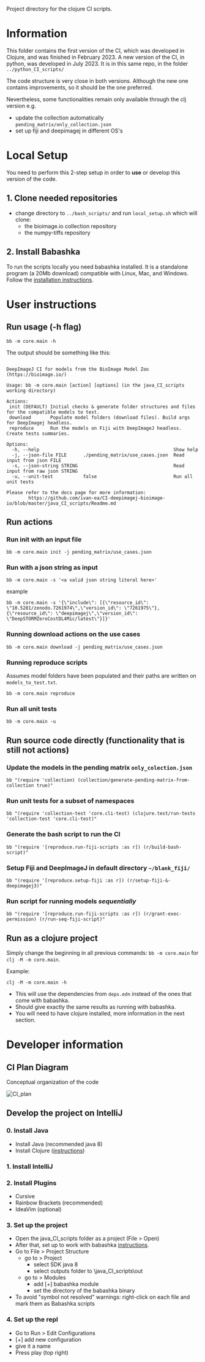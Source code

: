 Project directory for the clojure CI scripts.

# Information

This folder contains the first version of the CI, which was developed in Clojure, and was finished in February 2023.
A new version of the CI, in python, was developed in July 2023. It is in this same repo, in the folder `../python_CI_scripts/`

The code structure is very close in both versions. Although the new one contains improvements,
so it should be the one preferred.

Nevertheless, some functionalities remain only available through the clj version e.g.
- update the collection automatically `pending_matrix/only_collection.json`
- set up fiji and deepimagej in different OS's

# Local Setup
You need to perform this 2-step setup in order to **use** or develop this version of the code.

## 1. Clone needed repositories
- change directory to `../bash_scripts/` and run `local_setup.sh` which will clone:
    + the bioimage.io collection repository
    + the numpy-tiffs repository

## 2. Install Babashka
To run the scripts locally you need babashka installed. It is a standalone program (a 20Mb download) compatible with Linux, Mac, and Windows.
Follow the [installation instructions](https://github.com/babashka/babashka#installation).

# User instructions

## Run usage (-h flag)
````
bb -m core.main -h
````
The output should be something like this:
````

DeepImageJ CI for models from the BioImage Model Zoo (https://bioimage.io/)

Usage: bb -m core.main [action] [options] (in the java_CI_scripts working directory)

Actions:
 init (DEFAULT) Initial checks & generate folder structures and files for the compatible models to test.
 download       Populate model folders (download files). Build args for DeepImagej headless.
 reproduce      Run the models on Fiji with DeepImageJ headless. Create tests summaries.

Options:
  -h, --help                                                 Show help
  -j, --json-file FILE      ./pending_matrix/use_cases.json  Read input from json FILE
  -s, --json-string STRING                                   Read input from raw json STRING
  -u, --unit-test           false                            Run all unit tests

Please refer to the docs page for more information:
        https://github.com/ivan-ea/CI-deepimagej-bioimage-io/blob/master/java_CI_scripts/Readme.md
````

## Run actions

### Run init with an input file
 
````
bb -m core.main init -j pending_matrix/use_cases.json
````

### Run with a json string as input
````
bb -m core.main -s '<a valid json string literal here>'
````
example
````
bb -m core.main -s '{\"include\": [{\"resource_id\": \"10.5281/zenodo.7261974\",\"version_id\": \"7261975\"}, {\"resource_id\": \"deepimagej\",\"version_id\": \"DeepSTORMZeroCostDL4Mic/latest\"}]}'
````

### Running download actions on the use cases
````
bb -m core.main download -j pending_matrix/use_cases.json
````

### Running reproduce scripts 
Assumes model folders have been populated and their paths are written on `models_to_test.txt`.
````
bb -m core.main reproduce
````


### Run all unit tests
````
bb -m core.main -u
````

## Run source code directly (functionality that is still not actions)

### Update the models in the pending matrix `only_colection.json`
````
bb "(require 'collection) (collection/generate-pending-matrix-from-collection true)"
````

### Run unit tests for a subset of namespaces
````
bb "(require 'collection-test 'core.cli-test) (clojure.test/run-tests 'collection-test 'core.cli-test)"
````

### Generate the bash script to run the CI
````
bb "(require '[reproduce.run-fiji-scripts :as r]) (r/build-bash-script)"
````
### Setup Fiji and DeepImageJ in default directory `~/blank_fiji/`
````
bb "(require '[reproduce.setup-fiji :as r]) (r/setup-fiji-&-deepimagej3)"
````
### Run script for running models *sequentially*
````
bb "(require '[reproduce.run-fiji-scripts :as r]) (r/grant-exec-permission) (r/run-seq-fiji-script)"
````

## Run as a clojure project
Simply change the beginning in all previous commands: `bb -m core.main` for `clj -M -m core.main`.

Example:
````
clj -M -m core.main -h
````
- This will use the dependencies from `deps.edn` instead of the ones that come with babashka.
- Should give exactly the same results as running with babashka.
- You will need to have clojure installed, more information in the next section.

# Developer information

## CI Plan Diagram
Conceptual organization of the code

![CI_plan](../resources/ci_plan_diagram/CI_plan.png)

## Develop the project on IntelliJ
### 0. Install Java
- Install Java (recommended java 8)
- Install Clojure ([instructions](https://clojure.org/guides/install_clojure))
### 1. Install IntelliJ
### 2. Install Plugins
- Cursive
- Rainbow Brackets (recommended)
- IdeaVim (optional)
### 3. Set up the project
- Open the java_CI_scripts folder as a project (File > Open)
- After that, set up to work with babashka [instructions](https://cursive-ide.com/userguide/babashka.html).
- Go to File > Project Structure
    - go to > Project
        - select SDK java 8
        - select outputs folder to \java_CI_scripts\out
    - go to > Modules
        - add [+] babashka module
        - set the directory of the babashka binary
- To avoid "symbol not resolved" warnings: right-click on each file and mark them as Babashka scripts
### 4. Set up the repl
- Go to Run > Edit Configurations
- [+] add new configuration
- give it a name
- Press play (top right)
